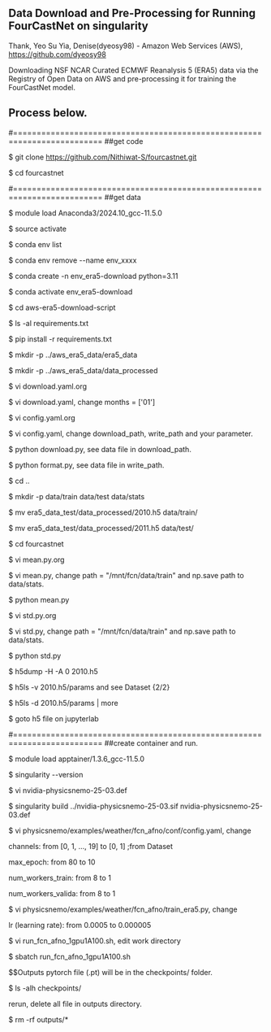 ## Data Download and Pre-Processing for Running FourCastNet on singularity

Thank, Yeo Su Yia, Denise(dyeosy98) - Amazon Web Services (AWS), https://github.com/dyeosy98

Downloading NSF NCAR Curated ECMWF Reanalysis 5 (ERA5) data via the Registry of Open Data on AWS and pre-processing it for training the FourCastNet model.


## Process below.

#=========================================================================
##get code

$ git clone https://github.com/Nithiwat-S/fourcastnet.git

$ cd fourcastnet

#=========================================================================
##get data

$ module load Anaconda3/2024.10_gcc-11.5.0

$ source activate

$ conda env list

$ conda env remove --name env_xxxx

$ conda create -n env_era5-download python=3.11

$ conda activate env_era5-download

$ cd aws-era5-download-script

$ ls -al requirements.txt

$ pip install -r requirements.txt

$ mkdir -p ../aws_era5_data/era5_data

$ mkdir -p ../aws_era5_data/data_processed

$ vi download.yaml.org

$ vi download.yaml, change months = ['01']

$ vi config.yaml.org

$ vi config.yaml, change download_path, write_path and your parameter.

$ python download.py, see data file in download_path.

$ python format.py, see data file in write_path.

$ cd ..

$ mkdir -p data/train data/test data/stats

$ mv era5_data_test/data_processed/2010.h5 data/train/

$ mv era5_data_test/data_processed/2011.h5 data/test/

$ cd fourcastnet

$ vi mean.py.org

$ vi mean.py, change path = "/mnt/fcn/data/train" and np.save path to data/stats.

$ python mean.py

$ vi std.py.org

$ vi std.py, change path = "/mnt/fcn/data/train" and np.save path to data/stats.

$ python std.py

$ h5dump -H -A 0 2010.h5

$ h5ls -v 2010.h5/params and see Dataset {2/2}

$ h5ls -d 2010.h5/params | more

$ goto h5 file on jupyterlab

#=========================================================================
##create container and run.

$ module load apptainer/1.3.6_gcc-11.5.0

$ singularity --version

$ vi nvidia-physicsnemo-25-03.def

$ singularity build ../nvidia-physicsnemo-25-03.sif nvidia-physicsnemo-25-03.def

$ vi physicsnemo/examples/weather/fcn_afno/conf/config.yaml, change

channels: from [0, 1, …, 19] to [0, 1] ;from Dataset

max_epoch: from 80 to 10

num_workers_train: from 8 to 1

num_workers_valida: from 8 to 1

$ vi physicsnemo/examples/weather/fcn_afno/train_era5.py, change

lr (learning rate): from 0.0005 to 0.000005

$ vi run_fcn_afno_1gpu1A100.sh, edit work directory

$ sbatch run_fcn_afno_1gpu1A100.sh

$$Outputs pytorch file (.pt) will be in the checkpoints/ folder.

$ ls -alh checkpoints/

rerun, delete all file in outputs directory.

$ rm -rf outputs/*















